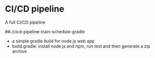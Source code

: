 # CI/CD pipeline
 A full CI/CD pipeline

##./cicd-pipeline-train-schedule-gradle
- a simple gradle build for node.js web app
- build.gradle: install node.js and npm, run test and then generate a zip archive 
